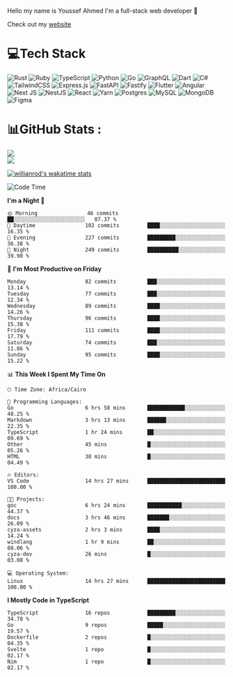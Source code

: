 Hello my name is Youssef Ahmed I'm a full-stack web developer 👋

Check out my [website](https://youssefahmed.vercel.app)
 
# 💻Tech Stack

![Rust](https://img.shields.io/badge/rust-%23000000.svg?style=for-the-badge&logo=rust&logoColor=white) ![Ruby](https://img.shields.io/badge/ruby-%23CC342D.svg?style=for-the-badge&logo=ruby&logoColor=white) ![TypeScript](https://img.shields.io/badge/typescript-%23007ACC.svg?style=for-the-badge&logo=typescript&logoColor=white) ![Python](https://img.shields.io/badge/python-3670A0?style=for-the-badge&logo=python&logoColor=ffdd54) ![Go](https://img.shields.io/badge/go-%2300ADD8.svg?style=for-the-badge&logo=go&logoColor=white) ![GraphQL](https://img.shields.io/badge/-GraphQL-E10098?style=for-the-badge&logo=graphql&logoColor=white) ![Dart](https://img.shields.io/badge/dart-%230175C2.svg?style=for-the-badge&logo=dart&logoColor=white) ![C#](https://img.shields.io/badge/c%23-%23239120.svg?style=for-the-badge&logo=c-sharp&logoColor=white) ![TailwindCSS](https://img.shields.io/badge/tailwindcss-%2338B2AC.svg?style=for-the-badge&logo=tailwind-css&logoColor=white) ![Express.js](https://img.shields.io/badge/express.js-%23404d59.svg?style=for-the-badge&logo=express&logoColor=%2361DAFB) ![FastAPI](https://img.shields.io/badge/FastAPI-005571?style=for-the-badge&logo=fastapi) ![Fastify](https://img.shields.io/badge/fastify-%23000000.svg?style=for-the-badge&logo=fastify&logoColor=white) ![Flutter](https://img.shields.io/badge/Flutter-%2302569B.svg?style=for-the-badge&logo=Flutter&logoColor=white) ![Angular](https://img.shields.io/badge/angular-%23DD0031.svg?style=for-the-badge&logo=angular&logoColor=white) ![Next JS](https://img.shields.io/badge/Next-black?style=for-the-badge&logo=next.js&logoColor=white) ![NestJS](https://img.shields.io/badge/nestjs-%23E0234E.svg?style=for-the-badge&logo=nestjs&logoColor=white) ![React](https://img.shields.io/badge/react-%2320232a.svg?style=for-the-badge&logo=react&logoColor=%2361DAFB) ![Yarn](https://img.shields.io/badge/yarn-%232C8EBB.svg?style=for-the-badge&logo=yarn&logoColor=white) ![Postgres](https://img.shields.io/badge/postgres-%23316192.svg?style=for-the-badge&logo=postgresql&logoColor=white) ![MySQL](https://img.shields.io/badge/mysql-%2300f.svg?style=for-the-badge&logo=mysql&logoColor=white) ![MongoDB](https://img.shields.io/badge/MongoDB-%234ea94b.svg?style=for-the-badge&logo=mongodb&logoColor=white)     ![Figma](https://img.shields.io/badge/figma-%23F24E1E.svg?style=for-the-badge&logo=figma&logoColor=white)

# 📊GitHub Stats :

![](https://github-readme-stats.vercel.app/api?username=joetifa2003&theme=tokyonight&hide_border=false&include_all_commits=false&count_private=false)<br/>
![](https://github-readme-streak-stats.herokuapp.com/?user=joetifa2003&theme=tokyonight&hide_border=false)<br/>

[![willianrod's wakatime stats](https://github-readme-stats.vercel.app/api/wakatime?username=joetifa2003&layout=compact)](https://github.com/anuraghazra/github-readme-stats)
<!--START_SECTION:waka-->
![Code Time](http://img.shields.io/badge/Code%20Time-1%2C045%20hrs%2010%20mins-blue)

**I'm a Night 🦉** 

```text
🌞 Morning                46 commits          ██░░░░░░░░░░░░░░░░░░░░░░░   07.37 % 
🌆 Daytime                102 commits         ████░░░░░░░░░░░░░░░░░░░░░   16.35 % 
🌃 Evening                227 commits         █████████░░░░░░░░░░░░░░░░   36.38 % 
🌙 Night                  249 commits         ██████████░░░░░░░░░░░░░░░   39.90 % 
```
📅 **I'm Most Productive on Friday** 

```text
Monday                   82 commits          ███░░░░░░░░░░░░░░░░░░░░░░   13.14 % 
Tuesday                  77 commits          ███░░░░░░░░░░░░░░░░░░░░░░   12.34 % 
Wednesday                89 commits          ████░░░░░░░░░░░░░░░░░░░░░   14.26 % 
Thursday                 96 commits          ████░░░░░░░░░░░░░░░░░░░░░   15.38 % 
Friday                   111 commits         ████░░░░░░░░░░░░░░░░░░░░░   17.79 % 
Saturday                 74 commits          ███░░░░░░░░░░░░░░░░░░░░░░   11.86 % 
Sunday                   95 commits          ████░░░░░░░░░░░░░░░░░░░░░   15.22 % 
```


📊 **This Week I Spent My Time On** 

```text
🕑︎ Time Zone: Africa/Cairo

💬 Programming Languages: 
Go                       6 hrs 58 mins       ████████████░░░░░░░░░░░░░   48.25 % 
Markdown                 3 hrs 13 mins       ██████░░░░░░░░░░░░░░░░░░░   22.35 % 
TypeScript               1 hr 24 mins        ██░░░░░░░░░░░░░░░░░░░░░░░   09.69 % 
Other                    45 mins             █░░░░░░░░░░░░░░░░░░░░░░░░   05.26 % 
HTML                     38 mins             █░░░░░░░░░░░░░░░░░░░░░░░░   04.49 % 

🔥 Editors: 
VS Code                  14 hrs 27 mins      █████████████████████████   100.00 % 

🐱‍💻 Projects: 
goc                      6 hrs 24 mins       ███████████░░░░░░░░░░░░░░   44.37 % 
docs                     3 hrs 46 mins       ███████░░░░░░░░░░░░░░░░░░   26.09 % 
cyza-assets              2 hrs 3 mins        ████░░░░░░░░░░░░░░░░░░░░░   14.24 % 
windlang                 1 hr 9 mins         ██░░░░░░░░░░░░░░░░░░░░░░░   08.06 % 
cyza-dev                 26 mins             █░░░░░░░░░░░░░░░░░░░░░░░░   03.08 % 

💻 Operating System: 
Linux                    14 hrs 27 mins      █████████████████████████   100.00 % 
```

**I Mostly Code in TypeScript** 

```text
TypeScript               16 repos            █████████░░░░░░░░░░░░░░░░   34.78 % 
Go                       9 repos             █████░░░░░░░░░░░░░░░░░░░░   19.57 % 
Dockerfile               2 repos             █░░░░░░░░░░░░░░░░░░░░░░░░   04.35 % 
Svelte                   1 repo              █░░░░░░░░░░░░░░░░░░░░░░░░   02.17 % 
Nim                      1 repo              █░░░░░░░░░░░░░░░░░░░░░░░░   02.17 % 
```




<!--END_SECTION:waka-->
